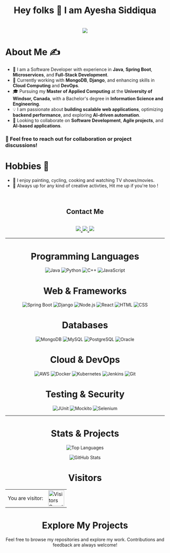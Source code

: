<h1 align="center">Hey folks 👋 I am Ayesha Siddiqua</h1>

<h1 align="center">
  <a align="center" href="https://readme-typing-svg.herokuapp.com?color=%23F7D84A&size=30&lines=I+am+a+Software+Developer%2C;Passionate+about+Back-End+Development%2C;Full-Stack+Engineer%2C;Agile+Practitioner;">
    <img src="https://readme-typing-svg.herokuapp.com?lines=I+am+a+Software+Developer%2C;Passionate+about+Back-End+Development%2C;Full-Stack+Engineer%2C;Agile+Practitioner;">
  </a>
</h1>

<h1>About Me ✍️</h1>
<ul>
  <li>🔭 I am a Software Developer with experience in <b>Java</b>, <b>Spring Boot</b>, <b>Microservices</b>, and <b>Full-Stack Development</b>.</li>
  <li>🌱 Currently working with <b>MongoDB</b>, <b>Django</b>, and enhancing skills in <b>Cloud Computing</b> and <b>DevOps</b>.</li>
  <li>🎓 Pursuing my <b>Master of Applied Computing</b> at the <b>University of Windsor, Canada</b>, with a Bachelor's degree in <b>Information Science and Engineering</b>.</li>
  <li>💡 I am passionate about <b>building scalable web applications</b>, optimizing <b>backend performance</b>, and exploring <b>AI-driven automation</b>.</li>
  <li>👯 Looking to collaborate on <b>Software Development</b>, <b>Agile projects</b>, and <b>AI-based applications</b>.</li>
</ul>

<h3>💬 Feel free to reach out for collaboration or project discussions!</h3>

<h1>Hobbies 🌝</h1>
<ul>
  <li>📖 I enjoy painting, cycling, cooking and watching TV shows/movies. </li>
  <li>🌱 Always up for any kind of creative activties, Hit me up if you're too ! </li>
</ul>

<br>

<h2 align="center">Contact Me</h2>
<h2 align="center">
  <a href="mailto:ayeshas@uwindsor.ca" title="Email">
    <img src="https://img.shields.io/badge/Email-D14836?style=for-the-badge&logo=gmail&logoColor=white">
  </a>
  <a href="https://www.linkedin.com/in/ayesha-siddiqua-38ba5b166/" title="LinkedIn">
    <img src="https://img.shields.io/badge/LinkedIn-0A66C2?style=for-the-badge&logo=linkedin&logoColor=white">
  </a>
  <a href="https://github.com/Ayesha-2116" title="GitHub">
     <img src="https://img.shields.io/badge/GitHub-24292E?style=for-the-badge&logo=github&logoColor=white">
  </a>
</h2>

---

<h1 align="center">Programming Languages</h1>
<p align="center">
  <img alt="Java" src="https://img.shields.io/badge/Java-ED8B00?style=for-the-badge&logo=java&logoColor=white"/>
  <img alt="Python" src="https://img.shields.io/badge/Python-3776AB?style=for-the-badge&logo=python&logoColor=white"/>
  <img alt="C++" src="https://img.shields.io/badge/C++-00599C?style=for-the-badge&logo=cplusplus&logoColor=white"/>
  <img alt="JavaScript" src="https://img.shields.io/badge/JavaScript-F7DF1E?style=for-the-badge&logo=javascript&logoColor=black"/>
</p>

<h1 align="center">Web & Frameworks</h1>
<p align="center">
  <img alt="Spring Boot" src="https://img.shields.io/badge/Spring%20Boot-6DB33F?style=for-the-badge&logo=springboot&logoColor=white"/>
  <img alt="Django" src="https://img.shields.io/badge/Django-092E20?style=for-the-badge&logo=django&logoColor=white"/>
  <img alt="Node.js" src="https://img.shields.io/badge/Node.js-43853D?style=for-the-badge&logo=node.js&logoColor=white"/>
  <img alt="React" src="https://img.shields.io/badge/React-61DAFB?style=for-the-badge&logo=react&logoColor=black"/>
  <img alt="HTML" src="https://img.shields.io/badge/HTML5-E34F26?style=for-the-badge&logo=html5&logoColor=white"/>
  <img alt="CSS" src="https://img.shields.io/badge/CSS3-1572B6?style=for-the-badge&logo=css3&logoColor=white"/>
</p>

<h1 align="center">Databases</h1>
<p align="center">
  <img alt="MongoDB" src="https://img.shields.io/badge/MongoDB-4EA94B?style=for-the-badge&logo=mongodb&logoColor=white"/>
  <img alt="MySQL" src="https://img.shields.io/badge/MySQL-00000F?style=for-the-badge&logo=mysql&logoColor=white"/>
  <img alt="PostgreSQL" src="https://img.shields.io/badge/PostgreSQL-336791?style=for-the-badge&logo=postgresql&logoColor=white"/>
  <img alt="Oracle" src="https://img.shields.io/badge/Oracle-F80000?style=for-the-badge&logo=oracle&logoColor=white"/>
</p>

<h1 align="center">Cloud & DevOps</h1>
<p align="center">
  <img alt="AWS" src="https://img.shields.io/badge/Amazon%20AWS-232F3E?style=for-the-badge&logo=amazonaws&logoColor=white"/>
  <img alt="Docker" src="https://img.shields.io/badge/Docker-2496ED?style=for-the-badge&logo=docker&logoColor=white"/>
  <img alt="Kubernetes" src="https://img.shields.io/badge/Kubernetes-326CE5?style=for-the-badge&logo=kubernetes&logoColor=white"/>
  <img alt="Jenkins" src="https://img.shields.io/badge/Jenkins-D24939?style=for-the-badge&logo=jenkins&logoColor=white"/>
  <img alt="Git" src="https://img.shields.io/badge/Git-F05032?style=for-the-badge&logo=git&logoColor=white"/>
</p>

<h1 align="center">Testing & Security</h1>
<p align="center">
  <img alt="JUnit" src="https://img.shields.io/badge/JUnit-25A162?style=for-the-badge&logo=junit&logoColor=white"/>
  <img alt="Mockito" src="https://img.shields.io/badge/Mockito-5A20E9?style=for-the-badge&logo=mockito&logoColor=white"/>
  <img alt="Selenium" src="https://img.shields.io/badge/Selenium-43B02A?style=for-the-badge&logo=selenium&logoColor=white"/>
</p>

---

<h1 align="center">Stats & Projects</h1>
<p align="center">
  <img align="center" src="https://github-readme-stats.vercel.app/api/top-langs/?username=Ayesha-2116&theme=dark&hide_border=false&include_all_commits=true&count_private=true&layout=compact" alt="Top Languages" />
</p>
<p align="center">
  <img align="center" src="https://github-readme-stats.vercel.app/api?username=Ayesha-2116&theme=dark&hide_border=false&include_all_commits=true&count_private=true" alt="GitHub Stats" />
</p>


<h1 align="center">Visitors</h1>
<table align="center">
  <tr>
    <td>You are visitor:</td>
    <td><img src="https://profile-counter.glitch.me/ayesha-siddiqua/count.svg" alt="Visitors Counter" height="50" /></td>
  </tr>
</table>

<h1 align="center">Explore My Projects</h1>
<p align="center">Feel free to browse my repositories and explore my work. Contributions and feedback are always welcome!</p>
